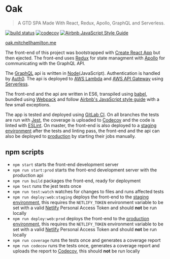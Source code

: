 # Oak

> A GTD SPA Made With React, Redux, Apollo, GraphQL and Serverless.


[![build status](https://gitlab.com/mitchellhamilton/Oak/badges/master/build.svg)](https://gitlab.com/mitchellhamilton/Oak/commits/master)
[![codecov](https://codecov.io/gl/mitchellhamilton/Oak/branch/master/graph/badge.svg?token=jYe8LvuGPu)](https://codecov.io/gl/mitchellhamilton/Oak)
[![Airbnb JavaScript Style Guide](https://img.shields.io/badge/code%20style-airbnb-brightgreen.svg)](https://github.com/airbnb/javascript)

[oak.mitchellhamilton.me](https://oak.mitchellhamilton.me/)

The front-end of this project was bootstrapped with [Create React App](https://github.com/facebookincubator/create-react-app) but then ejected. The front-end uses [Redux](http://redux.js.org/) for state managment with [Apollo](http://dev.apollodata.com/react/) for communicating with the GraphQL API.

The [GraphQL](http://graphql.org/) api is written in [Node](https://nodejs.org/)(JavaScript). Authentication is handled by [Auth0](https://auth0.com/). The api is deployed to [AWS Lambda](https://aws.amazon.com/lambda/) and [AWS API Gateway](https://aws.amazon.com/api-gateway/) using [Serverless](https://serverless.com/).

The front-end and the api are written in ES6, transpiled using [babel](https://babeljs.io/), bundled using [Webpack](https://webpack.github.io/) and follow [Airbnb's JavaScript style guide](https://github.com/airbnb/javascript) with a few small exceptions.

The app is tested and deployed using [GitLab CI](https://about.gitlab.com/gitlab-ci/). On all branches the tests are run with [Jest](https://facebook.github.io/jest/), the coverage is uploaded to [Codecov](https://codecov.io/) and the code is linted with [ESLint](http://eslint.org/). On master, the front-end is also deployed to a [staging environment](https://staging.oak.mitchellhamilton.me/) after the tests and linting pass, the front-end and the api can also be deployed to [production](https://oak.mitchellhamilton.me/) by starting their jobs manually.

## npm scripts

* ```npm start``` starts the front-end development server
* ```npm run start:prod``` starts the front-end development server with the production api
* ```npm run build``` packages the front-end, ready for deployment
* ```npm test``` runs the jest tests once
* ```npm run test:watch``` watches for changes to files and runs affected tests
* ```npm run deploy:web:staging``` deploys the front-end to the [staging environment](https://staging.oak.mitchellhamilton.me/), this requires the ```NETLIFY_TOKEN``` environment variable to be set with a valid [Netlify](https://www.netlify.com/) Personal Access Token and should **not** be run locally
* ```npm run deploy:web:prod``` deploys the front-end to the [production environment](https://oak.mitchellhamilton.me/), this requires the ```NETLIFY_TOKEN``` environment variable to be set with a valid [Netlify](https://www.netlify.com/) Personal Access Token and should **not** be run locally
* ```npm run coverage``` runs the tests once and generates a coverage report
* ```npm run codecov``` runs the tests once, generates a coverage report and uploads the report to [Codecov](https://codecov.io/), this should **not** be run locally
